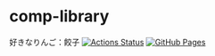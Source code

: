 # comp-library
好きなりんご：餃子
[![Actions Status](https://github.com/yoiyoi-rat/comp-library/workflows/verify/badge.svg)](https://github.com/yoiyoi-rat/comp-library/actions) 
[![GitHub Pages](https://img.shields.io/static/v1?label=GitHub+Pages&message=+&color=brightgreen&logo=github)](https://yoiyoi-rat.github.io/comp-library/)
